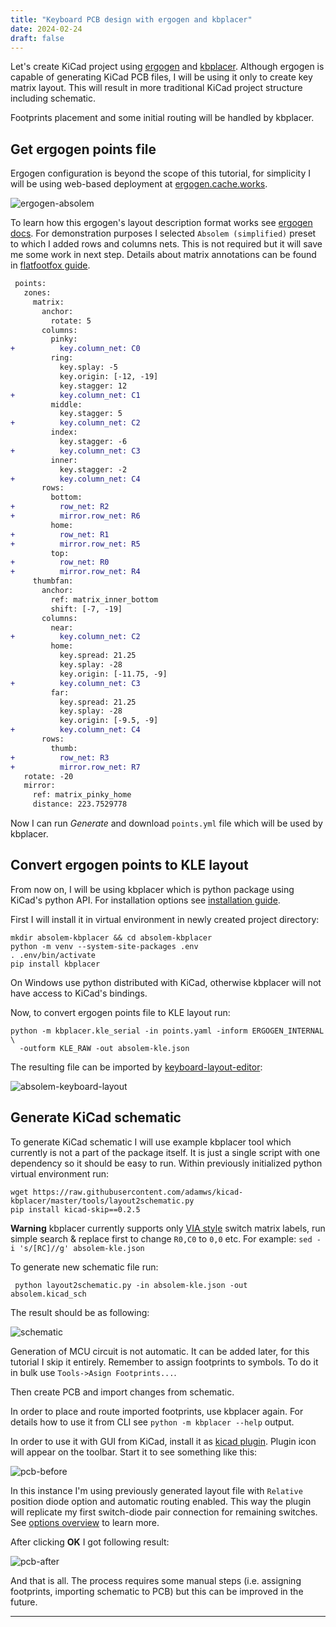 ```yaml
---
title: "Keyboard PCB design with ergogen and kbplacer"
date: 2024-02-24
draft: false
---
```


Let's create KiCad project using [ergogen](https://github.com/ergogen/ergogen) and [kbplacer](https://github.com/adamws/kicad-kbplacer).
Although ergogen is capable of generating KiCad PCB files, I will be using it only
to create key matrix layout. This will result in more traditional KiCad project
structure including schematic.

Footprints placement and some initial routing will be handled by kbplacer.

## Get ergogen points file

Ergogen configuration is beyond the scope of this tutorial, for simplicity I will be
using web-based deployment at [ergogen.cache.works](https://ergogen.cache.works/).

![ergogen-absolem](/img/0003/ergogen-absolem.png)

To learn how this ergogen's layout description format works see [ergogen docs](https://docs.ergogen.xyz/).
For demonstration purposes I selected `Absolem (simplified)` preset to which I added
rows and columns nets. This is not required but it will save me some work in next step.
Details about matrix annotations can be found in [flatfootfox guide](https://flatfootfox.com/ergogen-part3-pcbs/).

```diff
 points:
   zones:
     matrix:
       anchor:
         rotate: 5
       columns:
         pinky:
+          key.column_net: C0
         ring:
           key.splay: -5
           key.origin: [-12, -19]
           key.stagger: 12
+          key.column_net: C1
         middle:
           key.stagger: 5
+          key.column_net: C2
         index:
           key.stagger: -6
+          key.column_net: C3
         inner:
           key.stagger: -2
+          key.column_net: C4
       rows:
         bottom:
+          row_net: R2
+          mirror.row_net: R6
         home:
+          row_net: R1
+          mirror.row_net: R5
         top:
+          row_net: R0
+          mirror.row_net: R4
     thumbfan:
       anchor:
         ref: matrix_inner_bottom
         shift: [-7, -19]
       columns:
         near:
+          key.column_net: C2
         home:
           key.spread: 21.25
           key.splay: -28
           key.origin: [-11.75, -9]
+          key.column_net: C3
         far:
           key.spread: 21.25
           key.splay: -28
           key.origin: [-9.5, -9]
+          key.column_net: C4
       rows:
         thumb:
+          row_net: R3
+          mirror.row_net: R7
   rotate: -20
   mirror:
     ref: matrix_pinky_home
     distance: 223.7529778
```

Now I can run *Generate* and download `points.yml` file which will be used by kbplacer.

## Convert ergogen points to KLE layout

From now on, I will be using kbplacer which is python package using KiCad's python API.
For installation options see [installation guide](https://github.com/adamws/kicad-kbplacer?tab=readme-ov-file#installation).

First I will install it in virtual environment in newly created project directory:

```shell
mkdir absolem-kbplacer && cd absolem-kbplacer
python -m venv --system-site-packages .env
. .env/bin/activate
pip install kbplacer
```

On Windows use python distributed with KiCad, otherwise kbplacer will not have access to KiCad's bindings.

Now, to convert ergogen points file to KLE layout run:

```shell
python -m kbplacer.kle_serial -in points.yaml -inform ERGOGEN_INTERNAL \
  -outform KLE_RAW -out absolem-kle.json
```

The resulting file can be imported by [keyboard-layout-editor](http://www.keyboard-layout-editor.com/):

![absolem-keyboard-layout](/img/0003/absolem-keyboard-layout.png)

## Generate KiCad schematic

To generate KiCad schematic I will use example kbplacer tool which currently is not a part
of the package itself. It is just a single script with one dependency so it should be easy to run.
Within previously initialized python virtual environment run:

```shell
wget https://raw.githubusercontent.com/adamws/kicad-kbplacer/master/tools/layout2schematic.py
pip install kicad-skip==0.2.5
```

**Warning** kbplacer currently supports only [VIA style](https://www.caniusevia.com/docs/layouts#switch-matrix-co-ordinates) switch matrix labels,
run simple search & replace first to change `R0,C0` to `0,0` etc. For example: `sed -i 's/[RC]//g' absolem-kle.json`

To generate new schematic file run:

```shell
 python layout2schematic.py -in absolem-kle.json -out absolem.kicad_sch
```

The result should be as following:

![schematic](/img/0003/schematic.png)

Generation of MCU circuit is not automatic. It can be added later, for this tutorial I skip it entirely.
Remember to assign footprints to symbols. To do it in bulk use `Tools->Asign Footprints...`.

Then create PCB and import changes from schematic.

In order to place and route imported footprints, use kbplacer again. For details
how to use it from CLI see `python -m kbplacer --help` output.

In order to use it with GUI from KiCad, install it as [kicad plugin](https://github.com/adamws/kicad-kbplacer?tab=readme-ov-file#installation-as-kicad-plugin).
Plugin icon will appear on the toolbar. Start it to see something like this:

![pcb-before](/img/0003/pcb-before.png)

In this instance I'm using previously generated layout file with `Relative` position diode option
and automatic routing enabled. This way the plugin will replicate my first switch-diode pair connection for
remaining switches. See [options overview](https://github.com/adamws/kicad-kbplacer?tab=readme-ov-file#options-overview) to learn more.

After clicking **OK** I got following result:

![pcb-after](/img/0003/pcb-after.png)

And that is all. The process requires some manual steps (i.e. assigning footprints, importing schematic to PCB)
but this can be improved in the future.

---

